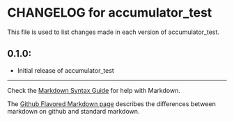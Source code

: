 # CHANGELOG for accumulator_test

This file is used to list changes made in each version of accumulator_test.

## 0.1.0:

* Initial release of accumulator_test

- - -
Check the [Markdown Syntax Guide](http://daringfireball.net/projects/markdown/syntax) for help with Markdown.

The [Github Flavored Markdown page](http://github.github.com/github-flavored-markdown/) describes the differences between markdown on github and standard markdown.
